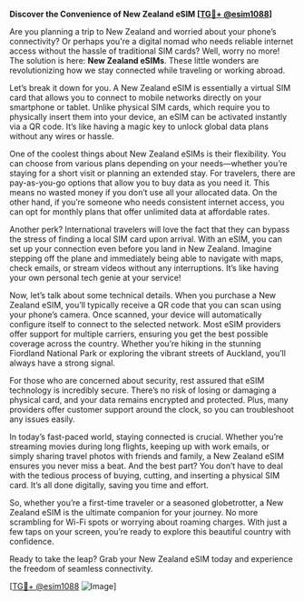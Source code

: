 **Discover the Convenience of New Zealand eSIM [[TG💪+ @esim1088](https://t.me/s/esim1088)]**

Are you planning a trip to New Zealand and worried about your phone’s connectivity? Or perhaps you're a digital nomad who needs reliable internet access without the hassle of traditional SIM cards? Well, worry no more! The solution is here: **New Zealand eSIMs**. These little wonders are revolutionizing how we stay connected while traveling or working abroad.

Let’s break it down for you. A New Zealand eSIM is essentially a virtual SIM card that allows you to connect to mobile networks directly on your smartphone or tablet. Unlike physical SIM cards, which require you to physically insert them into your device, an eSIM can be activated instantly via a QR code. It’s like having a magic key to unlock global data plans without any wires or hassle. 

One of the coolest things about New Zealand eSIMs is their flexibility. You can choose from various plans depending on your needs—whether you’re staying for a short visit or planning an extended stay. For travelers, there are pay-as-you-go options that allow you to buy data as you need it. This means no wasted money if you don’t use all your allocated data. On the other hand, if you’re someone who needs consistent internet access, you can opt for monthly plans that offer unlimited data at affordable rates. 

Another perk? International travelers will love the fact that they can bypass the stress of finding a local SIM card upon arrival. With an eSIM, you can set up your connection even before you land in New Zealand. Imagine stepping off the plane and immediately being able to navigate with maps, check emails, or stream videos without any interruptions. It’s like having your own personal tech genie at your service!

Now, let’s talk about some technical details. When you purchase a New Zealand eSIM, you’ll typically receive a QR code that you can scan using your phone’s camera. Once scanned, your device will automatically configure itself to connect to the selected network. Most eSIM providers offer support for multiple carriers, ensuring you get the best possible coverage across the country. Whether you’re hiking in the stunning Fiordland National Park or exploring the vibrant streets of Auckland, you’ll always have a strong signal.

For those who are concerned about security, rest assured that eSIM technology is incredibly secure. There’s no risk of losing or damaging a physical card, and your data remains encrypted and protected. Plus, many providers offer customer support around the clock, so you can troubleshoot any issues easily.

In today’s fast-paced world, staying connected is crucial. Whether you’re streaming movies during long flights, keeping up with work emails, or simply sharing travel photos with friends and family, a New Zealand eSIM ensures you never miss a beat. And the best part? You don’t have to deal with the tedious process of buying, cutting, and inserting a physical SIM card. It’s all done digitally, saving you time and effort.

So, whether you’re a first-time traveler or a seasoned globetrotter, a New Zealand eSIM is the ultimate companion for your journey. No more scrambling for Wi-Fi spots or worrying about roaming charges. With just a few taps on your screen, you’re ready to explore this beautiful country with confidence.

Ready to take the leap? Grab your New Zealand eSIM today and experience the freedom of seamless connectivity. 

[[TG💪+ @esim1088](https://t.me/s/esim1088) ![Image](https://i.postimg.cc/Y0z9fWf4/image.png)]